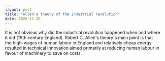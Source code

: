 ```yaml
---
layout: post
title: "Allen's theory of the Industrial revolution"
date: 2020-11-26
---
```


It is not obvious why did the industrial revolution happened when and where it did (19th century England).
Robert C. Allen's theory's main point is that the high-wages of human labour in England and relatively cheap energy resulted in technical innovation aimed primarily at reducing human labour in favour of machinery to save on costs.